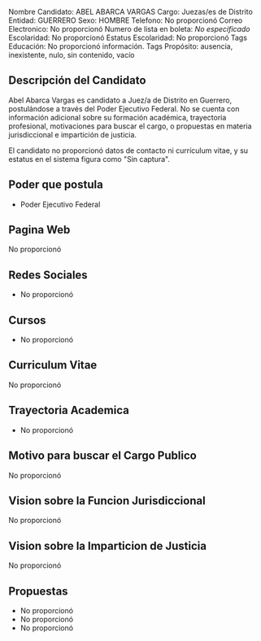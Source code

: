 Nombre Candidato: ABEL ABARCA VARGAS
Cargo: Juezas/es de Distrito
Entidad: GUERRERO
Sexo: HOMBRE
Telefono: No proporcionó
Correo Electronico: No proporcionó
Numero de lista en boleta: *No especificado*
Escolaridad: No proporcionó
Estatus Escolaridad: No proporcionó
Tags Educación: No proporcionó información.
Tags Propósito: ausencia, inexistente, nulo, sin contenido, vacío


## Descripción del Candidato 

Abel Abarca Vargas es candidato a Juez/a de Distrito en Guerrero, postulándose a través del Poder Ejecutivo Federal. No se cuenta con información adicional sobre su formación académica, trayectoria profesional, motivaciones para buscar el cargo, o propuestas en materia jurisdiccional e impartición de justicia.

El candidato no proporcionó datos de contacto ni currículum vitae, y su estatus en el sistema figura como "Sin captura".


## Poder que postula

- Poder Ejecutivo Federal


## Pagina Web

No proporcionó


## Redes Sociales

- No proporcionó


## Cursos

- No proporcionó


## Curriculum Vitae

No proporcionó


## Trayectoria Academica

- No proporcionó


## Motivo para buscar el Cargo Publico

No proporcionó


## Vision sobre la Funcion Jurisdiccional

No proporcionó


## Vision sobre la Imparticion de Justicia

No proporcionó


## Propuestas

- No proporcionó
- No proporcionó
- No proporcionó

